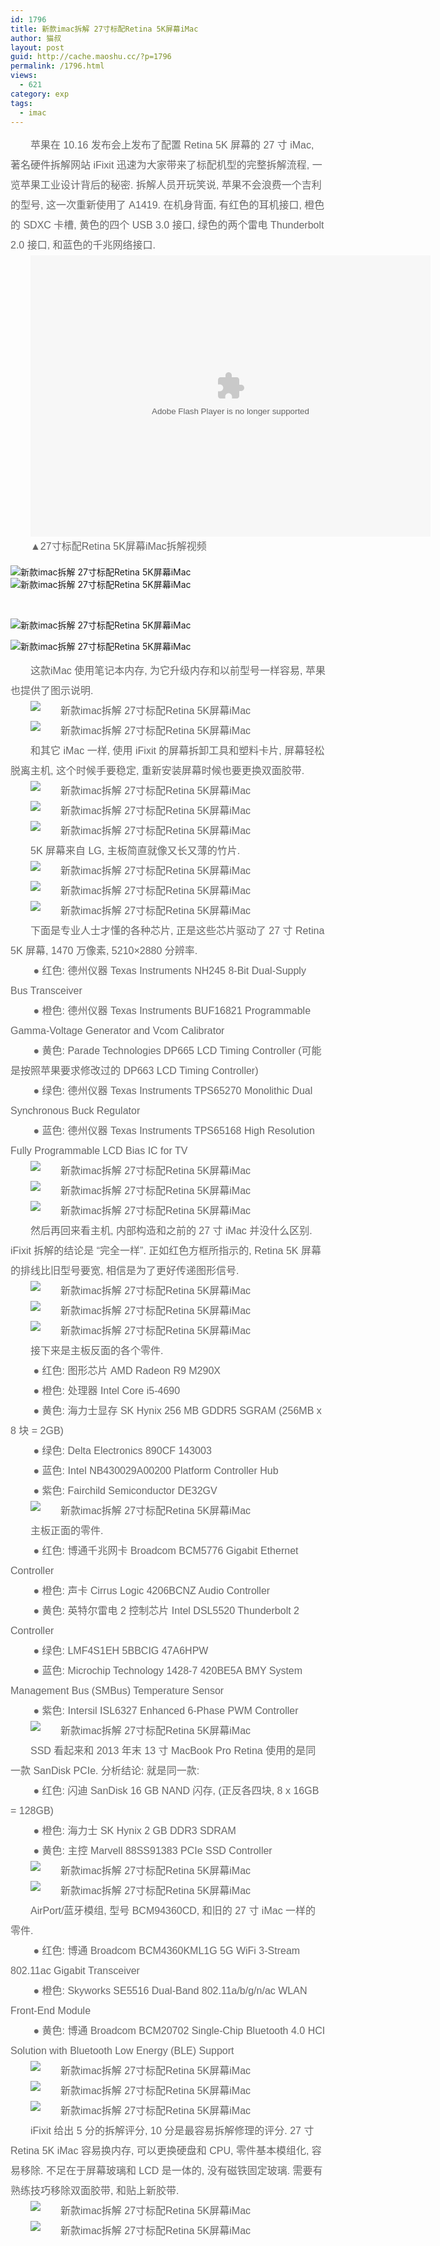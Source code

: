 ```yaml
---
id: 1796
title: 新款imac拆解 27寸标配Retina 5K屏幕iMac
author: 猫叔
layout: post
guid: http://cache.maoshu.cc/?p=1796
permalink: /1796.html
views:
  - 621
category: exp
tags:
  - imac
---
```

<p style="margin: 0px; padding: 0px; color: #666666; font-family: 微软雅黑, arial, helvetica, sans-serif; font-size: 16px; line-height: 32px; text-indent: 32px;">
  苹果在 10.16 发布会上发布了配置 Retina 5K 屏幕的 27 寸 iMac, 著名硬件拆解网站 iFixit 迅速为大家带来了标配机型的完整拆解流程, 一览苹果工业设计背后的秘密. 拆解人员开玩笑说, 苹果不会浪费一个吉利的型号, 这一次重新使用了 A1419. 在机身背面, 有红色的耳机接口, 橙色的 SDXC 卡槽, 黄色的四个 USB 3.0 接口, 绿色的两个雷电 Thunderbolt 2.0 接口, 和蓝色的千兆网络接口.
</p>

<p style="margin: 0px; padding: 0px; color: #666666; font-family: 微软雅黑, arial, helvetica, sans-serif; font-size: 16px; line-height: 32px; text-indent: 32px;">
  <embed src="http://share.vrs.sohu.com/my/v.swf&topBar=1&id=75164459&autoplay=false" type="application/x-shockwave-flash" width="640" height="450">
  </embed>
</p>

<p style="margin: 0px; padding: 0px; color: #666666; font-family: 微软雅黑, arial, helvetica, sans-serif; font-size: 16px; line-height: 32px; text-indent: 32px;">
  ▲27寸标配Retina 5K屏幕iMac拆解视频
</p>

![新款imac拆解 27寸标配Retina 5K屏幕iMac][1]![新款imac拆解 27寸标配Retina 5K屏幕iMac][2]

&nbsp;

![新款imac拆解 27寸标配Retina 5K屏幕iMac][3]

![新款imac拆解 27寸标配Retina 5K屏幕iMac][4]

<p style="margin: 0px; padding: 0px; color: #666666; font-family: 微软雅黑, arial, helvetica, sans-serif; font-size: 16px; line-height: 32px; text-indent: 32px;">
  这款iMac 使用笔记本内存, 为它升级内存和以前型号一样容易, 苹果也提供了图示说明.
</p>

<p style="margin: 0px; padding: 0px; color: #666666; font-family: 微软雅黑, arial, helvetica, sans-serif; font-size: 16px; line-height: 32px; text-indent: 32px;">
  <img src="http://cache.maoshu.cc//wp-content/uploads/sinapicv2-backup/1796-ww4-large-005V4vEUjw1env0au9do7j30gg0ccdgh.jpg" alt="新款imac拆解 27寸标配Retina 5K屏幕iMac" />
</p>

<p style="margin: 0px; padding: 0px; color: #666666; font-family: 微软雅黑, arial, helvetica, sans-serif; font-size: 16px; line-height: 32px; text-indent: 32px;">
  <img src="http://cache.maoshu.cc//wp-content/uploads/sinapicv2-backup/1796-ww1-large-005V4vEUjw1env0b3wcntj30gg0ccabb.jpg" alt="新款imac拆解 27寸标配Retina 5K屏幕iMac" />
</p>

<p style="margin: 0px; padding: 0px; color: #666666; font-family: 微软雅黑, arial, helvetica, sans-serif; font-size: 16px; line-height: 32px; text-indent: 32px;">
  和其它 iMac 一样, 使用 iFixit 的屏幕拆卸工具和塑料卡片, 屏幕轻松脱离主机, 这个时候手要稳定, 重新安装屏幕时候也要更换双面胶带.
</p>

<p style="margin: 0px; padding: 0px; color: #666666; font-family: 微软雅黑, arial, helvetica, sans-serif; font-size: 16px; line-height: 32px; text-indent: 32px;">
  <img src="http://cache.maoshu.cc//wp-content/uploads/sinapicv2-backup/1796-ww2-large-005V4vEUjw1env0bfef5qj30gg0ccmxv.jpg" alt="新款imac拆解 27寸标配Retina 5K屏幕iMac" />
</p>

<p style="margin: 0px; padding: 0px; color: #666666; font-family: 微软雅黑, arial, helvetica, sans-serif; font-size: 16px; line-height: 32px; text-indent: 32px;">
  <img src="http://cache.maoshu.cc//wp-content/uploads/sinapicv2-backup/1796-ww3-large-005V4vEUjw1env0bk5oc1j30gg0ccwf0.jpg" alt="新款imac拆解 27寸标配Retina 5K屏幕iMac" />
</p>

<p style="margin: 0px; padding: 0px; color: #666666; font-family: 微软雅黑, arial, helvetica, sans-serif; font-size: 16px; line-height: 32px; text-indent: 32px;">
  <img src="http://cache.maoshu.cc//wp-content/uploads/sinapicv2-backup/1796-ww4-large-005V4vEUjw1env0bqrmrhj30gg0ccwfl.jpg" alt="新款imac拆解 27寸标配Retina 5K屏幕iMac" />
</p>

<p style="margin: 0px; padding: 0px; color: #666666; font-family: 微软雅黑, arial, helvetica, sans-serif; font-size: 16px; line-height: 32px; text-indent: 32px;">
  5K 屏幕来自 LG, 主板简直就像又长又薄的竹片.
</p>

<p style="margin: 0px; padding: 0px; color: #666666; font-family: 微软雅黑, arial, helvetica, sans-serif; font-size: 16px; line-height: 32px; text-indent: 32px;">
  <img src="http://cache.maoshu.cc//wp-content/uploads/sinapicv2-backup/1796-ww2-large-005V4vEUjw1env0c2y7xrj30gg0ccab7.jpg" alt="新款imac拆解 27寸标配Retina 5K屏幕iMac" />
</p>

<p style="margin: 0px; padding: 0px; color: #666666; font-family: 微软雅黑, arial, helvetica, sans-serif; font-size: 16px; line-height: 32px; text-indent: 32px;">
  <img src="http://cache.maoshu.cc//wp-content/uploads/sinapicv2-backup/1796-ww2-large-005V4vEUjw1env0cb1hm4j30gg0ccdha.jpg" alt="新款imac拆解 27寸标配Retina 5K屏幕iMac" />
</p>

<p style="margin: 0px; padding: 0px; color: #666666; font-family: 微软雅黑, arial, helvetica, sans-serif; font-size: 16px; line-height: 32px; text-indent: 32px;">
  <img src="http://cache.maoshu.cc//wp-content/uploads/sinapicv2-backup/1796-ww4-large-005V4vEUjw1env0cgomfyj30gg0cc3zg.jpg" alt="新款imac拆解 27寸标配Retina 5K屏幕iMac" />
</p>

<p style="margin: 0px; padding: 0px; color: #666666; font-family: 微软雅黑, arial, helvetica, sans-serif; font-size: 16px; line-height: 32px; text-indent: 32px;">
  下面是专业人士才懂的各种芯片, 正是这些芯片驱动了 27 寸 Retina 5K 屏幕, 1470 万像素, 5210&#215;2880 分辨率.
</p>

<p style="margin: 0px; padding: 0px; color: #666666; font-family: 微软雅黑, arial, helvetica, sans-serif; font-size: 16px; line-height: 32px; text-indent: 32px;">
   ● 红色: 德州仪器 Texas Instruments NH245 8-Bit Dual-Supply Bus Transceiver
</p>

<p style="margin: 0px; padding: 0px; color: #666666; font-family: 微软雅黑, arial, helvetica, sans-serif; font-size: 16px; line-height: 32px; text-indent: 32px;">
   ● 橙色: 德州仪器 Texas Instruments BUF16821 Programmable Gamma-Voltage Generator and Vcom Calibrator
</p>

<p style="margin: 0px; padding: 0px; color: #666666; font-family: 微软雅黑, arial, helvetica, sans-serif; font-size: 16px; line-height: 32px; text-indent: 32px;">
   ● 黄色: Parade Technologies DP665 LCD Timing Controller (可能是按照苹果要求修改过的 DP663 LCD Timing Controller)
</p>

<p style="margin: 0px; padding: 0px; color: #666666; font-family: 微软雅黑, arial, helvetica, sans-serif; font-size: 16px; line-height: 32px; text-indent: 32px;">
   ● 绿色: 德州仪器 Texas Instruments TPS65270 Monolithic Dual Synchronous Buck Regulator
</p>

<p style="margin: 0px; padding: 0px; color: #666666; font-family: 微软雅黑, arial, helvetica, sans-serif; font-size: 16px; line-height: 32px; text-indent: 32px;">
   ● 蓝色: 德州仪器 Texas Instruments TPS65168 High Resolution Fully Programmable LCD Bias IC for TV
</p>

<p style="margin: 0px; padding: 0px; color: #666666; font-family: 微软雅黑, arial, helvetica, sans-serif; font-size: 16px; line-height: 32px; text-indent: 32px;">
  <img src="http://cache.maoshu.cc//wp-content/uploads/sinapicv2-backup/1796-ww1-large-005V4vEUjw1env0ektesyj30gg0ccac0.jpg" alt="新款imac拆解 27寸标配Retina 5K屏幕iMac" />
</p>

<p style="margin: 0px; padding: 0px; color: #666666; font-family: 微软雅黑, arial, helvetica, sans-serif; font-size: 16px; line-height: 32px; text-indent: 32px;">
  <img src="http://cache.maoshu.cc//wp-content/uploads/sinapicv2-backup/1796-ww3-large-005V4vEUjw1env0ft2gfgj30gg0ccgni.jpg" alt="新款imac拆解 27寸标配Retina 5K屏幕iMac" />
</p>

<p style="margin: 0px; padding: 0px; color: #666666; font-family: 微软雅黑, arial, helvetica, sans-serif; font-size: 16px; line-height: 32px; text-indent: 32px;">
  <img src="http://cache.maoshu.cc//wp-content/uploads/sinapicv2-backup/1796-ww3-large-005V4vEUjw1env0glcb85j30gg0ccmz0.jpg" alt="新款imac拆解 27寸标配Retina 5K屏幕iMac" />
</p>

<p style="margin: 0px; padding: 0px; color: #666666; font-family: 微软雅黑, arial, helvetica, sans-serif; font-size: 16px; line-height: 32px; text-indent: 32px;">
  然后再回来看主机, 内部构造和之前的 27 寸 iMac 并没什么区别. iFixit 拆解的结论是 &#8220;完全一样&#8221;. 正如红色方框所指示的, Retina 5K 屏幕的排线比旧型号要宽, 相信是为了更好传递图形信号.
</p>

<p style="margin: 0px; padding: 0px; color: #666666; font-family: 微软雅黑, arial, helvetica, sans-serif; font-size: 16px; line-height: 32px; text-indent: 32px;">
  <img src="http://cache.maoshu.cc//wp-content/uploads/sinapicv2-backup/1796-ww4-large-005V4vEUjw1env0ho8mawj30gg0cc0ua.jpg" alt="新款imac拆解 27寸标配Retina 5K屏幕iMac" />
</p>

<p style="margin: 0px; padding: 0px; color: #666666; font-family: 微软雅黑, arial, helvetica, sans-serif; font-size: 16px; line-height: 32px; text-indent: 32px;">
  <img src="http://cache.maoshu.cc//wp-content/uploads/sinapicv2-backup/1796-ww2-large-005V4vEUjw1env0hxfp3bj30gg0cc75v.jpg" alt="新款imac拆解 27寸标配Retina 5K屏幕iMac" />
</p>

<p style="margin: 0px; padding: 0px; color: #666666; font-family: 微软雅黑, arial, helvetica, sans-serif; font-size: 16px; line-height: 32px; text-indent: 32px;">
  <img src="http://cache.maoshu.cc//wp-content/uploads/sinapicv2-backup/1796-ww2-large-005V4vEUjw1env0i4g4z7j30gg0cctab.jpg" alt="新款imac拆解 27寸标配Retina 5K屏幕iMac" />
</p>

<p style="margin: 0px; padding: 0px; color: #666666; font-family: 微软雅黑, arial, helvetica, sans-serif; font-size: 16px; line-height: 32px; text-indent: 32px;">
  接下来是主板反面的各个零件.
</p>

<p style="margin: 0px; padding: 0px; color: #666666; font-family: 微软雅黑, arial, helvetica, sans-serif; font-size: 16px; line-height: 32px; text-indent: 32px;">
   ● 红色: 图形芯片 AMD Radeon R9 M290X
</p>

<p style="margin: 0px; padding: 0px; color: #666666; font-family: 微软雅黑, arial, helvetica, sans-serif; font-size: 16px; line-height: 32px; text-indent: 32px;">
   ● 橙色: 处理器 Intel Core i5-4690
</p>

<p style="margin: 0px; padding: 0px; color: #666666; font-family: 微软雅黑, arial, helvetica, sans-serif; font-size: 16px; line-height: 32px; text-indent: 32px;">
   ● 黄色: 海力士显存 SK Hynix 256 MB GDDR5 SGRAM (256MB x 8 块 = 2GB)
</p>

<p style="margin: 0px; padding: 0px; color: #666666; font-family: 微软雅黑, arial, helvetica, sans-serif; font-size: 16px; line-height: 32px; text-indent: 32px;">
   ● 绿色: Delta Electronics 890CF 143003
</p>

<p style="margin: 0px; padding: 0px; color: #666666; font-family: 微软雅黑, arial, helvetica, sans-serif; font-size: 16px; line-height: 32px; text-indent: 32px;">
   ● 蓝色: Intel NB430029A00200 Platform Controller Hub
</p>

<p style="margin: 0px; padding: 0px; color: #666666; font-family: 微软雅黑, arial, helvetica, sans-serif; font-size: 16px; line-height: 32px; text-indent: 32px;">
   ● 紫色: Fairchild Semiconductor DE32GV
</p>

<p style="margin: 0px; padding: 0px; color: #666666; font-family: 微软雅黑, arial, helvetica, sans-serif; font-size: 16px; line-height: 32px; text-indent: 32px;">
  <img src="http://cache.maoshu.cc//wp-content/uploads/sinapicv2-backup/1796-ww3-large-005V4vEUjw1env0id7swoj30gg0ccgnz.jpg" alt="新款imac拆解 27寸标配Retina 5K屏幕iMac" />
</p>

<p style="margin: 0px; padding: 0px; color: #666666; font-family: 微软雅黑, arial, helvetica, sans-serif; font-size: 16px; line-height: 32px; text-indent: 32px;">
  主板正面的零件.
</p>

<p style="margin: 0px; padding: 0px; color: #666666; font-family: 微软雅黑, arial, helvetica, sans-serif; font-size: 16px; line-height: 32px; text-indent: 32px;">
   ● 红色: 博通千兆网卡 Broadcom BCM5776 Gigabit Ethernet Controller
</p>

<p style="margin: 0px; padding: 0px; color: #666666; font-family: 微软雅黑, arial, helvetica, sans-serif; font-size: 16px; line-height: 32px; text-indent: 32px;">
   ● 橙色: 声卡 Cirrus Logic 4206BCNZ Audio Controller
</p>

<p style="margin: 0px; padding: 0px; color: #666666; font-family: 微软雅黑, arial, helvetica, sans-serif; font-size: 16px; line-height: 32px; text-indent: 32px;">
   ● 黄色: 英特尔雷电 2 控制芯片 Intel DSL5520 Thunderbolt 2 Controller
</p>

<p style="margin: 0px; padding: 0px; color: #666666; font-family: 微软雅黑, arial, helvetica, sans-serif; font-size: 16px; line-height: 32px; text-indent: 32px;">
   ● 绿色: LMF4S1EH 5BBCIG 47A6HPW
</p>

<p style="margin: 0px; padding: 0px; color: #666666; font-family: 微软雅黑, arial, helvetica, sans-serif; font-size: 16px; line-height: 32px; text-indent: 32px;">
   ● 蓝色: Microchip Technology 1428-7 420BE5A BMY System Management Bus (SMBus) Temperature Sensor
</p>

<p style="margin: 0px; padding: 0px; color: #666666; font-family: 微软雅黑, arial, helvetica, sans-serif; font-size: 16px; line-height: 32px; text-indent: 32px;">
   ● 紫色: Intersil ISL6327 Enhanced 6-Phase PWM Controller
</p>

<p style="margin: 0px; padding: 0px; color: #666666; font-family: 微软雅黑, arial, helvetica, sans-serif; font-size: 16px; line-height: 32px; text-indent: 32px;">
  <img src="http://cache.maoshu.cc//wp-content/uploads/sinapicv2-backup/1796-ww1-large-005V4vEUjw1env0ime7b5j30gg0ccmzk.jpg" alt="新款imac拆解 27寸标配Retina 5K屏幕iMac" />
</p>

<p style="margin: 0px; padding: 0px; color: #666666; font-family: 微软雅黑, arial, helvetica, sans-serif; font-size: 16px; line-height: 32px; text-indent: 32px;">
  SSD 看起来和 2013 年末 13 寸 MacBook Pro Retina 使用的是同一款 SanDisk PCIe. 分析结论: 就是同一款:
</p>

<p style="margin: 0px; padding: 0px; color: #666666; font-family: 微软雅黑, arial, helvetica, sans-serif; font-size: 16px; line-height: 32px; text-indent: 32px;">
   ● 红色: 闪迪 SanDisk 16 GB NAND 闪存, (正反各四块, 8 x 16GB = 128GB)
</p>

<p style="margin: 0px; padding: 0px; color: #666666; font-family: 微软雅黑, arial, helvetica, sans-serif; font-size: 16px; line-height: 32px; text-indent: 32px;">
   ● 橙色: 海力士 SK Hynix 2 GB DDR3 SDRAM
</p>

<p style="margin: 0px; padding: 0px; color: #666666; font-family: 微软雅黑, arial, helvetica, sans-serif; font-size: 16px; line-height: 32px; text-indent: 32px;">
   ● 黄色: 主控 Marvell 88SS91383 PCIe SSD Controller
</p>

<p style="margin: 0px; padding: 0px; color: #666666; font-family: 微软雅黑, arial, helvetica, sans-serif; font-size: 16px; line-height: 32px; text-indent: 32px;">
  <img src="http://cache.maoshu.cc//wp-content/uploads/sinapicv2-backup/1796-ww3-large-005V4vEUjw1env0iuu8duj30gg0ccgmg.jpg" alt="新款imac拆解 27寸标配Retina 5K屏幕iMac" />
</p>

<p style="margin: 0px; padding: 0px; color: #666666; font-family: 微软雅黑, arial, helvetica, sans-serif; font-size: 16px; line-height: 32px; text-indent: 32px;">
  <img src="http://cache.maoshu.cc//wp-content/uploads/sinapicv2-backup/1796-ww4-large-005V4vEUjw1env0j00hx8j30gg0ccaap.jpg" alt="新款imac拆解 27寸标配Retina 5K屏幕iMac" />
</p>

<p style="margin: 0px; padding: 0px; color: #666666; font-family: 微软雅黑, arial, helvetica, sans-serif; font-size: 16px; line-height: 32px; text-indent: 32px;">
  AirPort/蓝牙模组, 型号 BCM94360CD, 和旧的 27 寸 iMac 一样的零件.
</p>

<p style="margin: 0px; padding: 0px; color: #666666; font-family: 微软雅黑, arial, helvetica, sans-serif; font-size: 16px; line-height: 32px; text-indent: 32px;">
   ● 红色: 博通 Broadcom BCM4360KML1G 5G WiFi 3-Stream 802.11ac Gigabit Transceiver
</p>

<p style="margin: 0px; padding: 0px; color: #666666; font-family: 微软雅黑, arial, helvetica, sans-serif; font-size: 16px; line-height: 32px; text-indent: 32px;">
   ● 橙色: Skyworks SE5516 Dual-Band 802.11a/b/g/n/ac WLAN Front-End Module
</p>

<p style="margin: 0px; padding: 0px; color: #666666; font-family: 微软雅黑, arial, helvetica, sans-serif; font-size: 16px; line-height: 32px; text-indent: 32px;">
   ● 黄色: 博通 Broadcom BCM20702 Single-Chip Bluetooth 4.0 HCI Solution with Bluetooth Low Energy (BLE) Support
</p>

<p style="margin: 0px; padding: 0px; color: #666666; font-family: 微软雅黑, arial, helvetica, sans-serif; font-size: 16px; line-height: 32px; text-indent: 32px;">
  <img src="http://cache.maoshu.cc//wp-content/uploads/sinapicv2-backup/1796-ww1-large-005V4vEUjw1env0jcwjtyj30gg0cc3zn.jpg" alt="新款imac拆解 27寸标配Retina 5K屏幕iMac" />
</p>

<p style="margin: 0px; padding: 0px; color: #666666; font-family: 微软雅黑, arial, helvetica, sans-serif; font-size: 16px; line-height: 32px; text-indent: 32px;">
  <img src="http://cache.maoshu.cc//wp-content/uploads/sinapicv2-backup/1796-ww2-large-005V4vEUjw1env0jks1htj30gg0cct9j.jpg" alt="新款imac拆解 27寸标配Retina 5K屏幕iMac" />
</p>

<p style="margin: 0px; padding: 0px; color: #666666; font-family: 微软雅黑, arial, helvetica, sans-serif; font-size: 16px; line-height: 32px; text-indent: 32px;">
  <img src="http://cache.maoshu.cc//wp-content/uploads/sinapicv2-backup/1796-ww1-large-005V4vEUjw1env0jqnj70j30gg0cc3zs.jpg" alt="新款imac拆解 27寸标配Retina 5K屏幕iMac" />
</p>

<p style="margin: 0px; padding: 0px; color: #666666; font-family: 微软雅黑, arial, helvetica, sans-serif; font-size: 16px; line-height: 32px; text-indent: 32px;">
  iFixit 给出 5 分的拆解评分, 10 分是最容易拆解修理的评分. 27 寸 Retina 5K iMac 容易换内存, 可以更换硬盘和 CPU, 零件基本模组化, 容易移除. 不足在于屏幕玻璃和 LCD 是一体的, 没有磁铁固定玻璃. 需要有熟练技巧移除双面胶带, 和贴上新胶带.
</p>

<p style="margin: 0px; padding: 0px; color: #666666; font-family: 微软雅黑, arial, helvetica, sans-serif; font-size: 16px; line-height: 32px; text-indent: 32px;">
  <img src="http://cache.maoshu.cc//wp-content/uploads/sinapicv2-backup/1796-ww2-large-005V4vEUjw1env0jvjkz4j30gg0ccdh5.jpg" alt="新款imac拆解 27寸标配Retina 5K屏幕iMac" />
</p>

<p style="margin: 0px; padding: 0px; color: #666666; font-family: 微软雅黑, arial, helvetica, sans-serif; font-size: 16px; line-height: 32px; text-indent: 32px;">
  <img src="http://cache.maoshu.cc//wp-content/uploads/sinapicv2-backup/1796-ww1-large-005V4vEUjw1env0k0av7oj30gg0cc75v.jpg" alt="新款imac拆解 27寸标配Retina 5K屏幕iMac" />
</p>



 [1]: http://cache.maoshu.cc//wp-content/uploads/sinapicv2-backup/1796-ww2-large-005V4vEUjw1enuyxc8vu4j30gg0ccwgh.jpg
 [2]: http://cache.maoshu.cc//wp-content/uploads/sinapicv2-backup/1796-ww3-large-005V4vEUjw1enuyxdo8u5j30gg0ccwey.jpg
 [3]: http://cache.maoshu.cc//wp-content/uploads/sinapicv2-backup/1796-ww3-large-005V4vEUjw1enuyx5eryhj30gg0cc3yv.jpg
 [4]: http://cache.maoshu.cc//wp-content/uploads/sinapicv2-backup/1796-ww3-large-005V4vEUjw1enuyx3p17qj30gg0ccwgh.jpg

